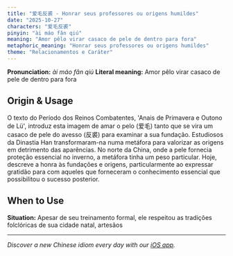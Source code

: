 ```yaml
---
title: "爱毛反裘 - Honrar seus professores ou origens humildes"
date: "2025-10-27"
characters: "爱毛反裘"
pinyin: "ài máo fǎn qiú"
meaning: "Amor pêlo virar casaco de pele de dentro para fora"
metaphoric_meaning: "Honrar seus professores ou origens humildes"
theme: "Relacionamentos e Caráter"
---
```


**Pronunciation:** *ài máo fǎn qiú*
**Literal meaning:** Amor pêlo virar casaco de pele de dentro para fora

## Origin & Usage

O texto do Período dos Reinos Combatentes, 'Anais de Primavera e Outono de Lü', introduz esta imagem de amar o pelo (爱毛) tanto que se vira um casaco de pele do avesso (反裘) para examinar a sua fundação. Estudiosos da Dinastia Han transformaram-na numa metáfora para valorizar as origens em detrimento das aparências. No norte da China, onde a pele fornecia proteção essencial no inverno, a metáfora tinha um peso particular. Hoje, descreve a honra às fundações e origens, particularmente ao expressar gratidão para com aqueles que forneceram o conhecimento essencial que possibilitou o sucesso posterior.

## When to Use

**Situation:** Apesar de seu treinamento formal, ele respeitou as tradições folclóricas de sua cidade natal, artesãos

---

*Discover a new Chinese idiom every day with our [iOS app](https://apps.apple.com/us/app/daily-chinese-idioms/id6740611324).*
